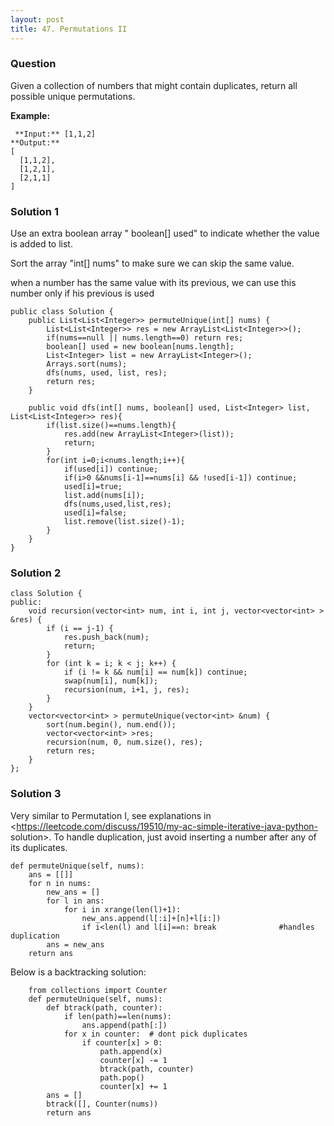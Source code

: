 ```yaml
---
layout: post
title: 47. Permutations II
---
```

### Question
Given a collection of numbers that might contain duplicates, return all
possible unique permutations.

 **Example:**

    
    
     **Input:** [1,1,2]
    **Output:**
    [
      [1,1,2],
      [1,2,1],
      [2,1,1]
    ]
    

### Solution 1
Use an extra boolean array " boolean[] used" to indicate whether the value is
added to list.

Sort the array "int[] nums" to make sure we can skip the same value.

when a number has the same value with its previous, we can use this number
only if his previous is used

    
    
    public class Solution {
        public List<List<Integer>> permuteUnique(int[] nums) {
            List<List<Integer>> res = new ArrayList<List<Integer>>();
            if(nums==null || nums.length==0) return res;
            boolean[] used = new boolean[nums.length];
            List<Integer> list = new ArrayList<Integer>();
            Arrays.sort(nums);
            dfs(nums, used, list, res);
            return res;
        }
    
        public void dfs(int[] nums, boolean[] used, List<Integer> list, List<List<Integer>> res){
            if(list.size()==nums.length){
                res.add(new ArrayList<Integer>(list));
                return;
            }
            for(int i=0;i<nums.length;i++){
                if(used[i]) continue;
                if(i>0 &&nums[i-1]==nums[i] && !used[i-1]) continue;
                used[i]=true;
                list.add(nums[i]);
                dfs(nums,used,list,res);
                used[i]=false;
                list.remove(list.size()-1);
            }
        }
    }


### Solution 2
    
    
    class Solution {
    public:
        void recursion(vector<int> num, int i, int j, vector<vector<int> > &res) {
            if (i == j-1) {
                res.push_back(num);
                return;
            }
            for (int k = i; k < j; k++) {
                if (i != k && num[i] == num[k]) continue;
                swap(num[i], num[k]);
                recursion(num, i+1, j, res);
            }
        }
        vector<vector<int> > permuteUnique(vector<int> &num) {
            sort(num.begin(), num.end());
            vector<vector<int> >res;
            recursion(num, 0, num.size(), res);
            return res;
        }
    };


### Solution 3
Very similar to Permutation I, see explanations in
<https://leetcode.com/discuss/19510/my-ac-simple-iterative-java-python-
solution>. To handle duplication, just avoid inserting a number after any of
its duplicates.

    
    
    def permuteUnique(self, nums):
        ans = [[]]
        for n in nums:
            new_ans = []
            for l in ans:
                for i in xrange(len(l)+1):
                    new_ans.append(l[:i]+[n]+l[i:])
                    if i<len(l) and l[i]==n: break              #handles duplication
            ans = new_ans
        return ans
    

Below is a backtracking solution:

    
    
        from collections import Counter
        def permuteUnique(self, nums):
            def btrack(path, counter):
                if len(path)==len(nums):
                    ans.append(path[:])
                for x in counter:  # dont pick duplicates
                    if counter[x] > 0:
                        path.append(x)
                        counter[x] -= 1
                        btrack(path, counter)
                        path.pop()
                        counter[x] += 1
            ans = []
            btrack([], Counter(nums))
            return ans
    



